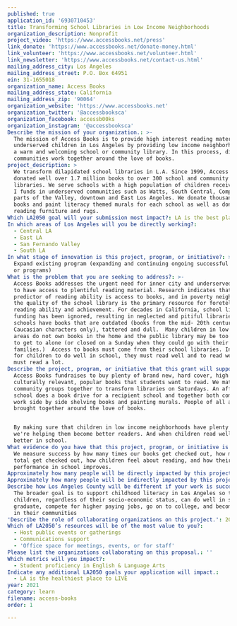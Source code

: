 ```yaml
---
published: true
application_id: '6930710453'
title: Transforming School Libraries in Low Income Neighborhoods
organization_description: Nonprofit
project_video: 'https://www.accessbooks.net/press'
link_donate: 'https://www.accessbooks.net/donate-money.html'
link_volunteer: 'https://www.accessbooks.net/volunteer.html'
link_newsletter: 'https://www.accessbooks.net/contact-us.html'
mailing_address_city: Los Angeles
mailing_address_street: P.O. Box 64951
ein: 31-1655018
organization_name: Access Books
mailing_address_state: California
mailing_address_zip: '90064'
organization_website: 'https://www.accessbooks.net'
organization_twitter: '@accessbooksca'
organization_facebook: accessb00ks
organization_instagram: '@accessbooksca'
Describe the mission of your organization.: >-
  The mission of Access Books is to provide high interest reading material to
  underserved children in Los Angeles by providing low income neighborhoods with
  a warm and welcoming school or community library. In this process, different
  communities work together around the love of books. 
project_description: >
  We transform dilapidated school libraries in L.A. Since 1999, Access Books has
  donated well over 1.7 million books to over 300 school and community
  libraries. We serve schools with a high population of children receiving Title
  I funds in underserved communities such as Watts, South Central, Compton,
  parts of the Valley, downtown and East Los Angeles. We donate thousands of
  books and paint literacy themed murals for each school as well as donate
  reading furniture and rugs.
Which LA2050 goal will your submission most impact?: LA is the best place to LEARN
In which areas of Los Angeles will you be directly working?:
  - Central LA
  - East LA
  - San Fernando Valley
  - South LA
In what stage of innovation is this project, program, or initiative?: >-
  Expand existing program (expanding and continuing ongoing successful projects
  or programs)
What is the problem that you are seeking to address?: >-
  Access Books addresses the urgent need for inner city and underserved children
  to have access to plentiful reading material. Research indicates that the best
  predictor of reading ability is access to books, and in poverty neighborhoods,
  the quality of the school library is the primary resource for foretelling
  reading ability and achievement. For decades in California, school library
  funding has been ignored, resulting in neglected and pitiful libraries. Many
  schools have books that are outdated (books from the mid- 20th century with
  Caucasian characters only), tattered and dull.  Many children in low income
  areas do not own books in the home and the public library may be too dangerous
  to get to alone (or closed on a Sunday when they could go with their
  families.)  Access to books must come from their school libraries. In order
  for children to do well in school, they must read well and to read well they
  must read a lot.
Describe the project, program, or initiative that this grant will support to address the problem identified.: >-
  Access Books fundraises to buy plenty of brand new, hard cover, high quality,
  culturally relevant, popular books that students want to read. We match
  community groups together to transform libraries on Saturdays. An affluent
  school does a book drive for a recipient school and together both communities
  work side by side shelving books and painting murals. People of all ages are
  brought together around the love of books. 


  By making sure that children in low income neighborhoods have plenty to read,
  we're helping them become better readers. And when children read well, they do
  better in school. 
What evidence do you have that this project, program, or initiative is or will be successful, and how will you define and measure success?: >-
  We measure success by how many times our books get checked out, how many books
  total get checked out, how children feel about reading, and how their
  performance in school improves. 
Approximately how many people will be directly impacted by this project, program, or initiative?: '20000'
Approximately how many people will be indirectly impacted by this project, program, or initiative?: '2000'
Describe how Los Angeles County will be different if your work is successful.: >-
  The broader goal is to support childhood literacy in Los Angeles so that all
  children, regardless of their socio-economic status, can do well in school,
  graduate, compete for higher paying jobs, go on to college, and become leaders
  in their communities
'Describe the role of collaborating organizations on this project.': 20 different schools - not selected yet.
Which of LA2050’s resources will be of the most value to you?:
  - Host public events or gatherings
  - Communications support
  - 'Office space for meetings, events, or for staff'
Please list the organizations collaborating on this proposal.: ''
Which metrics will you impact?:
  - Student proficiency in English & Language Arts
Indicate any additional LA2050 goals your application will impact.:
  - LA is the healthiest place to LIVE
year: 2021
category: learn
filename: access-books
order: 1

---
```

